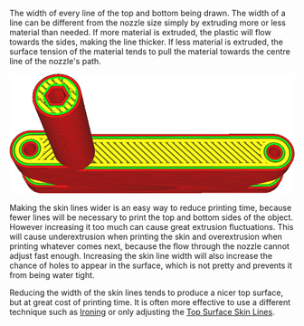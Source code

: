The width of every line of the top and bottom being drawn. The width of a line can be different from the nozzle size simply by extruding more or less material than needed. If more material is extruded, the plastic will flow towards the sides, making the line thicker. If less material is extruded, the surface tension of the material tends to pull the material towards the centre line of the nozzle's path.

![The skin lines are significantly wider than the rest](../images/skin_line_width.png)

Making the skin lines wider is an easy way to reduce printing time, because fewer lines will be necessary to print the top and bottom sides of the object. However increasing it too much can cause great extrusion fluctuations. This will cause underextrusion when printing the skin and overextrusion when printing whatever comes next, because the flow through the nozzle cannot adjust fast enough. Increasing the skin line width will also increase the chance of holes to appear in the surface, which is not pretty and prevents it from being water tight.

Reducing the width of the skin lines tends to produce a nicer top surface, but at great cost of printing time. It is often more effective to use a different technique such as [Ironing](../shell/ironing_enabled.md) or only adjusting the [Top Surface Skin Lines](../experimental/roofing_line_width.md).